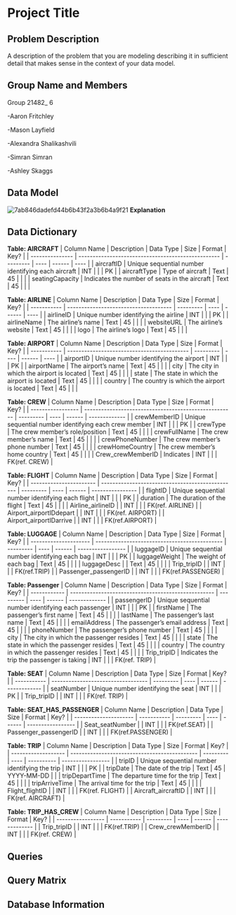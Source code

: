 
# Project Title
## Problem Description
A description of the problem that you are modeling describing it in sufficient detail that makes sense in the context of your data model.

## Group Name and Members

Group 21482_ 6

-Aaron Fritchley

-Mason Layfield

-Alexandra Shalikashvili

-Simran Simran

-Ashley Skaggs

## Data Model
![7ab846dadefd44b6b43f2a3b6b4a9f21](https://user-images.githubusercontent.com/128408107/228365560-0e42d841-0b02-4c29-a8db-56a5eaabb5d6.jpeg)
**Explanation**

## Data Dictionary

**Table: AIRCRAFT**
| Column Name     | Description                                        | Data Type | Size | Format | Key? |
| --------------- | -------------------------------------------------- | --------- | ---- | ------ | ---- |
| aircraftID      | Unique sequential number identifying each aircraft | INT       |      |        | PK   |
| aircraftType    | Type of aircraft                                   | Text      | 45   |        |      |
| seatingCapacity | Indicates the number of seats in the aircraft      | Text      | 45   |        |      |

**Table: AIRLINE**
| Column Name | Description                           | Data Type | Size | Format | Key? |
| ----------- | ------------------------------------- | --------- | ---- | ------ | ---- |
| airlineID   | Unique number identifying the airline | INT       |      |        | PK   |
| airlineName | The airline’s name                    | Text      | 45   |        |      |
| websiteURL  | The airline’s website                 | Text      | 45   |        |      |
| logo        | The airline’s logo                    | Text      | 45   |        |      |

**Table: AIRPORT**
| Column Name | Description                                 | Data Type | Size | Format | Key? |
| ----------- | ------------------------------------------- | --------- | ---- | ------ | ---- |
| airportID   | Unique number identifying the airport       | INT       |      |        | PK   |
| airportName | The airport’s name                          | Text      | 45   |        |      |
| city        | The city in which the airport is located    | Text      | 45   |        |      |
| state       | The state in which the airport is located   | Text      | 45   |        |      |
| country     | The country is which the airport is located | Text      | 45   |        |      |

**Table: CREW**
| Column Name       | Description                                           | Data Type | Size | Format | Key?          |
| ----------------- | ----------------------------------------------------- | --------- | ---- | ------ | ------------- |
| crewMemberID      | Unique sequential number identifying each crew member | INT       |      |        | PK            |
| crewType          | The crew member’s role/position                       | Text      | 45   |        |               |
| crewFullName      | The crew member’s name                                | Text      | 45   |        |               |
| crewPhoneNumber   | The crew member’s phone number                        | Text      | 45   |        |               |
| crewHomeCountry   | The crew member’s home country                        | Text      | 45   |        |               |
| Crew_crewMemberID | Indicates                                             | INT      |      |        | FK(ref. CREW) |

**Table: FLIGHT**
| Column Name             | Description                                      | Data Type | Size | Format | Key?             |
| ----------------------- | ------------------------------------------------ | --------- | ---- | ------ | ---------------- |
| flightID                | Unique sequential number identifying each flight | INT       |      |        | PK               |
| duration                | The duration of the flight                       | Text      | 45   |        |                  |
| Airline_airlineID       |                                                  | INT       |      |        | FK(ref. AIRLINE) |
| Airport_airportIDdepart |                                                  | INT       |      |        | FK(ref. AIRPORT) |
| Airport_airportIDarrive |                                                  | INT       |      |        | FK(ref.AIRPORT)  |

**Table: LUGGAGE**
| Column Name           | Description                                   | Data Type | Size | Format | Key?              |
| --------------------- | --------------------------------------------- | --------- | ---- | ------ | ----------------- |
| luggageID             | Unique sequential number identifying each bag | INT       |      |        | PK                |
| luggageWeight         | The weight of each bag                        | Text      | 45   |        |                   |
| luggageDesc           |                                               | Text      | 45   |        |                   |
| Trip_tripID           |                                               | INT       |      |        | FK(ref.TRIP)      |
| Passenger_passengerID |                                               | INT       |      |        | FK(ref.PASSENGER) |

**Table: Passenger**
| Column Name  | Description                                         | Data Type | Size | Format | Key?          |
| ------------ | --------------------------------------------------- | --------- | ---- | ------ | ------------- |
| passengerID  | Unique sequential number identifying each passenger | INT       |      |        | PK            |
| firstName    | The passenger’s first name                          | Text      | 45   |        |               |
| lastName     | The passenger’s last name                           | Text      | 45   |        |               |
| emailAddress | The passenger’s email address                       | Text      | 45   |        |               |
| phoneNumber  | The passenger’s phone number                        | Text      | 45   |        |               |
| city         | The city in which the passenger resides             | Text      | 45   |        |               |
| state        | The state in which the passenger resides            | Text      | 45   |        |               |
| country      | The country in which the passenger resides          | Text      | 45   |        |               |
| Trip_tripID  | Indicates the trip the passenger is taking          | INT       |      |        | FK(ref. TRIP) |

**Table: SEAT**
| Column Name | Description                        | Data Type | Size | Format | Key?          |
| ----------- | ---------------------------------- | --------- | ---- | ------ | ------------- |
| seatNumber  | Unique number identifying the seat | INT       |      |        | PK            |
| Trip_tripID |                                    | INT       |      |        | FK(ref. TRIP) |

**Table: SEAT_HAS_PASSENGER**
| Column Name           | Description | Data Type | Size | Format | Key?              |
| --------------------- | ----------- | --------- | ---- | ------ | ----------------- |
| Seat_seatNumber       |             | INT       |      |        | FK(ref.SEAT)      |
| Passenger_passengerID |             | INT       |      |        | FK(ref.PASSENGER) |

**Table: TRIP** 
| Column Name         | Description                                   | Data Type | Size | Format     | Key?              |
| ------------------- | --------------------------------------------- | --------- | ---- | ---------- | ----------------- |
| tripID              | Unique sequential number identifying the trip | INT       |      |            | PK                |
| tripDate            | The date of the trip                          | Text      | 45   | YYYY-MM-DD |                   |
| tripDepartTime      | The departure time for the trip               | Text      | 45   |            |                   |
| tripArriveTime      | The arrival time for the trip                 | Text      | 45   |            |                   |
| Flight_flightID     |                                               | INT       |      |            | FK(ref. FLIGHT)   |
| Aircraft_aircraftID |                                               | INT       |      |            | FK(ref. AIRCRAFT) |

**Table: TRIP_HAS_CREW**
| Column Name       | Description | Data Type | Size | Format | Key?          |
| ----------------- | ----------- | --------- | ---- | ------ | ------------- |
| Trip_tripID       |             | INT       |      |        | FK(ref.TRIP)  |
| Crew_crewMemberID |             | INT       |      |        | FK(ref. CREW) |

## Queries

## Query Matrix

## Database Information
